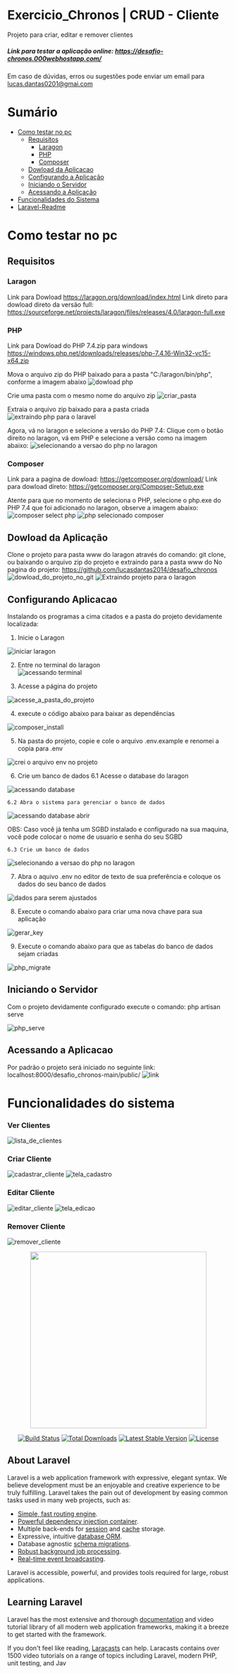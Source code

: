 # Exercicio_Chronos | CRUD - Cliente
Projeto para criar, editar e remover clientes

##### Link para testar a aplicação online: https://desafio-chronos.000webhostapp.com/

Em caso de dúvidas, erros ou sugestões pode enviar um email para lucas.dantas0201@gmai.com

Sumário
=================
<!--ts-->
   * [Como testar no pc](#Como-testar-no-pc)
        * [Requisitos](#Requisitos)
            * [Laragon](#Laragon)
            * [PHP](#PHP)
            * [Composer](#Composer)
        * [Dowload da Aplicacao](#Dowload-da-Aplicacao)
        * [Configurando a Aplicação](#Configurando-a-Aplicação)   
        * [Iniciando o Servidor](#Iniciando-o-Servidor)
        * [Acessando a Aplicação](#Acessando-a-Aplicação)
   * [Funcionalidades do Sistema](#Funcionalidades-do-Sistema)  
   * [Laravel-Readme](#Laravel-Readme)
<!--te-->


 #  Como testar no pc

 ## Requisitos
 
 
 ### Laragon
Link para Dowload https://laragon.org/download/index.html
Link direto para dowload direto da versão full: https://sourceforge.net/projects/laragon/files/releases/4.0/laragon-full.exe

### PHP
Link para Dowload do PHP 7.4.zip para windows https://windows.php.net/downloads/releases/php-7.4.16-Win32-vc15-x64.zip

Mova o arquivo zip do PHP baixado para a pasta "C:/laragon/bin/php", conforme a imagem abaixo 
![dowload php](https://user-images.githubusercontent.com/21109930/113493693-2de7ee80-94b8-11eb-8d3b-a9eb164e9579.png)

Crie uma pasta com o mesmo nome do arquivo zip
![criar_pasta](https://user-images.githubusercontent.com/21109930/113493711-5243cb00-94b8-11eb-9f5a-6eb21e366539.png)

Extraia o arquivo zip baixado para a pasta criada
![extraindo php para o laravel](https://user-images.githubusercontent.com/21109930/113493721-6982b880-94b8-11eb-8457-cfdfc0d57b71.png)

Agora, vá no laragon e selecione a versão do PHP 7.4: Clique com o botão direito no laragon, vá em PHP e selecione a versão como na imagem abaixo:
![selecionando a versao do php no laragon](https://user-images.githubusercontent.com/21109930/113493751-acdd2700-94b8-11eb-8fb7-b3944530cdab.png)


### Composer
Link para a pagina de dowload: https://getcomposer.org/download/
Link para dowload direto: https://getcomposer.org/Composer-Setup.exe

Atente para que no momento de seleciona o PHP, selecione o php.exe do PHP 7.4 que foi adicionado no laragon, observe a imagem abaixo:
![composer select php](https://user-images.githubusercontent.com/21109930/113493782-eb72e180-94b8-11eb-9fee-1f9a07699f0b.png)
![php selecionado composer](https://user-images.githubusercontent.com/21109930/113493786-f299ef80-94b8-11eb-87f1-8cf898cb3dbf.png)

## Dowload da Aplicação <a name="Dowload-da-Aplicacao"></a>
Clone o projeto para pasta www do laragon através do comando: git clone, ou baixando o arquivo zip do projeto e extraindo para a pasta www do 
No pagina do projeto: https://github.com/lucasdantas2014/desafio_chronos
![dowload_do_projeto_no_git](https://user-images.githubusercontent.com/21109930/113493820-355bc780-94b9-11eb-8313-6eb4d53898c8.png)
![Extraindo projeto para o laragon](https://user-images.githubusercontent.com/21109930/113493807-1f4e0700-94b9-11eb-9112-319ab5beaafb.png)


## Configurando Aplicacao <a name="Configurando-a-Aplicação"></a>
Instalando os programas a cima citados e a pasta do projeto devidamente localizada:

1. Inicie o Laragon

![iniciar laragon](https://user-images.githubusercontent.com/21109930/113493846-9a172200-94b9-11eb-9c03-616e756132bf.png)

2. Entre no terminal do laragon  
![acessando terminal](https://user-images.githubusercontent.com/21109930/113493994-c41d1400-94ba-11eb-8de8-c5169c1d02a5.png)

3. Acesse a página do projeto

![acesse_a_pasta_do_projeto](https://user-images.githubusercontent.com/21109930/113494003-d39c5d00-94ba-11eb-9552-e860bd1b1031.png)

4. execute o código abaixo para baixar as dependências

![composer_install](https://user-images.githubusercontent.com/21109930/113493938-625caa00-94ba-11eb-9c14-28873e37bbec.png)

5. Na pasta do projeto, copie e cole o arquivo .env.example e renomei a copia para .env

![crei o arquivo env no projeto](https://user-images.githubusercontent.com/21109930/113494013-eb73e100-94ba-11eb-99f9-66e7f5d0227d.png)

6. Crie um banco de dados
    6.1 Acesse o database do laragon

![acessando database](https://user-images.githubusercontent.com/21109930/113494066-6a691980-94bb-11eb-8ca6-0418f3e2d4eb.png)

    6.2 Abra o sistema para gerenciar o banco de dados

![acessando database abrir](https://user-images.githubusercontent.com/21109930/113494085-997f8b00-94bb-11eb-8bdf-713ad63e229d.png)

OBS: Caso você já tenha um SGBD instalado e configurado na sua maquina, você pode colocar o nome de usuario e senha do seu SGBD

    6.3 Crie um banco de dados

![selecionando a versao do php no laragon](https://user-images.githubusercontent.com/21109930/113494113-d77caf00-94bb-11eb-943c-9c4c8f300fe4.png)

7. Abra o aquivo .env no editor de texto de sua preferência e coloque os dados do seu banco de dados 

![dados para serem ajustados](https://user-images.githubusercontent.com/21109930/113494043-2d048c00-94bb-11eb-92f3-4dc892ff551a.png)

8. Execute o comando abaixo para criar uma nova chave para sua aplicação 

![gerar_key](https://user-images.githubusercontent.com/21109930/113494156-17439680-94bc-11eb-80c8-0621a7b81e7f.png)

9. Execute o comando abaixo para que as tabelas do banco de dados sejam criadas

![php_migrate](https://user-images.githubusercontent.com/21109930/113494185-64276d00-94bc-11eb-9c1c-dc864bbd51de.png)

    
## Iniciando o Servidor <a name="Iniciando-o-Servidor"></a>
Com o projeto devidamente configurado execute o comando: php artisan serve

![php_serve](https://user-images.githubusercontent.com/21109930/113494187-71dcf280-94bc-11eb-837b-4e6b1dbae8c0.png)


## Acessando a Aplicacao <a name="Acessando-a-Aplicação"></a>
Por padrão o projeto será iniciado no seguinte link:
localhost:8000/desafio_chronos-main/public/
![link](https://user-images.githubusercontent.com/21109930/113494265-1d864280-94bd-11eb-8927-6cdf00b5ed73.png)

# Funcionalidades do sistema <a name="Funcionalidades-do-Sistema"></a>
### Ver Clientes
![lista_de_clientes](https://user-images.githubusercontent.com/21109930/113494373-fed47b80-94bd-11eb-85a5-2074c87f90cc.png)

### Criar Cliente
![cadastrar_cliente](https://user-images.githubusercontent.com/21109930/113494380-0a27a700-94be-11eb-9101-3952f6a1138b.png)
![tela_cadastro](https://user-images.githubusercontent.com/21109930/113494432-802c0e00-94be-11eb-8350-4a754423e83c.png)

### Editar Cliente
![editar_cliente](https://user-images.githubusercontent.com/21109930/113494387-1c094a00-94be-11eb-87e6-f09be0205647.png)
![tela_edicao](https://user-images.githubusercontent.com/21109930/113494444-8e7a2a00-94be-11eb-8103-80264d0cda1a.png)

### Remover Cliente
![remover_cliente](https://user-images.githubusercontent.com/21109930/113494390-27f50c00-94be-11eb-95b9-c36dd355415e.png)


<a name="Laravel-Readme"></a>
<p align="center"><a href="https://laravel.com" target="_blank"><img src="https://raw.githubusercontent.com/laravel/art/master/logo-lockup/5%20SVG/2%20CMYK/1%20Full%20Color/laravel-logolockup-cmyk-red.svg" width="400"></a></p>

<p align="center">
<a href="https://travis-ci.org/laravel/framework"><img src="https://travis-ci.org/laravel/framework.svg" alt="Build Status"></a>
<a href="https://packagist.org/packages/laravel/framework"><img src="https://img.shields.io/packagist/dt/laravel/framework" alt="Total Downloads"></a>
<a href="https://packagist.org/packages/laravel/framework"><img src="https://img.shields.io/packagist/v/laravel/framework" alt="Latest Stable Version"></a>
<a href="https://packagist.org/packages/laravel/framework"><img src="https://img.shields.io/packagist/l/laravel/framework" alt="License"></a>
</p>

## About Laravel 

Laravel is a web application framework with expressive, elegant syntax. We believe development must be an enjoyable and creative experience to be truly fulfilling. Laravel takes the pain out of development by easing common tasks used in many web projects, such as:

- [Simple, fast routing engine](https://laravel.com/docs/routing).
- [Powerful dependency injection container](https://laravel.com/docs/container).
- Multiple back-ends for [session](https://laravel.com/docs/session) and [cache](https://laravel.com/docs/cache) storage.
- Expressive, intuitive [database ORM](https://laravel.com/docs/eloquent).
- Database agnostic [schema migrations](https://laravel.com/docs/migrations).
- [Robust background job processing](https://laravel.com/docs/queues).
- [Real-time event broadcasting](https://laravel.com/docs/broadcasting).

Laravel is accessible, powerful, and provides tools required for large, robust applications.

## Learning Laravel

Laravel has the most extensive and thorough [documentation](https://laravel.com/docs) and video tutorial library of all modern web application frameworks, making it a breeze to get started with the framework.

If you don't feel like reading, [Laracasts](https://laracasts.com) can help. Laracasts contains over 1500 video tutorials on a range of topics including Laravel, modern PHP, unit testing, and Jav
